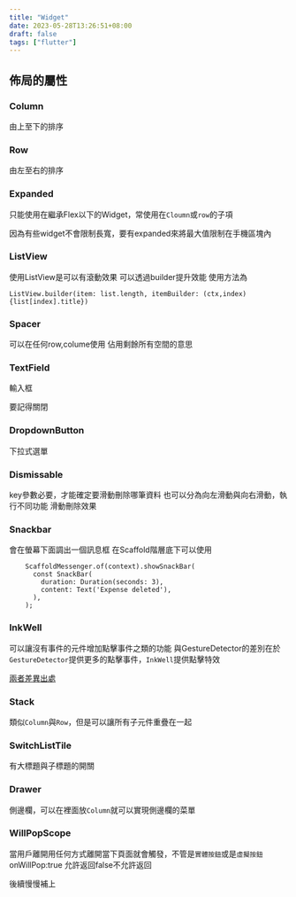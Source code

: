 ```yaml
---
title: "Widget"
date: 2023-05-28T13:26:51+08:00
draft: false
tags: ["flutter"]
---
```


## 佈局的屬性
### Column
由上至下的排序
### Row
由左至右的排序
### Expanded
只能使用在繼承Flex以下的Widget，常使用在``Cloumn``或``row``的子項

因為有些widget不會限制長寬，要有expanded來將最大值限制在手機區塊內

### ListView
使用ListView是可以有滾動效果
可以透過builder提升效能
使用方法為
```flutter
ListView.builder(item: list.length, itemBuilder: (ctx,index){list[index].title})
```

### Spacer
可以在任何row,colume使用
佔用剩餘所有空間的意思

### TextField
輸入框

要記得關閉
### DropdownButton
下拉式選單
### Dismissable
key參數必要，才能確定要滑動刪除哪筆資料
也可以分為向左滑動與向右滑動，執行不同功能
滑動刪除效果
### Snackbar
會在螢幕下面調出一個訊息框
在Scaffold階層底下可以使用
```flutter
    ScaffoldMessenger.of(context).showSnackBar(
      const SnackBar(
        duration: Duration(seconds: 3),
        content: Text('Expense deleted'),
      ),
    );
```
### InkWell
可以讓沒有事件的元件增加點擊事件之類的功能
與GestureDetector的差別在於
`GestureDetector`提供更多的點擊事件，`InkWell`提供點擊特效

[兩者差異出處](https://stackoverflow.com/questions/56725308/flutter-inkwell-vs-gesturedetector-what-is-the-difference)

### Stack
類似`Column`與`Row`，但是可以讓所有子元件重疊在一起

### SwitchListTile
有大標題與子標題的開關
### Drawer
側邊欄，可以在裡面放`Column`就可以實現側邊欄的菜單
### WillPopScope
當用戶離開用任何方式離開當下頁面就會觸發，不管是`實體按鈕`或是`虛擬按鈕`
onWillPop:true 允許返回false不允許返回

後續慢慢補上